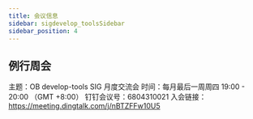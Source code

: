 ```yaml
---
title: 会议信息
sidebar: sigdevelop_toolsSidebar
sidebar_position: 4
---
```


## 例行周会

主题：OB develop-tools SIG 月度交流会
时间：每月最后一周周四 19:00 - 20:00 （GMT +8:00）
钉钉会议号：6804310021
入会链接：https://meeting.dingtalk.com/j/nBTZFFw10U5
